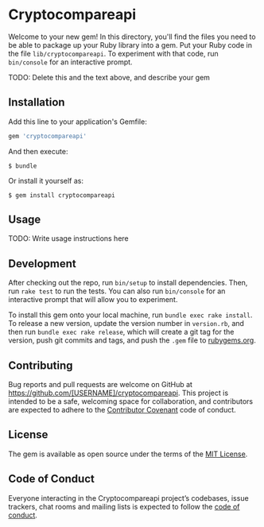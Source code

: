 # Cryptocompareapi

Welcome to your new gem! In this directory, you'll find the files you need to be able to package up your Ruby library into a gem. Put your Ruby code in the file `lib/cryptocompareapi`. To experiment with that code, run `bin/console` for an interactive prompt.

TODO: Delete this and the text above, and describe your gem

## Installation

Add this line to your application's Gemfile:

```ruby
gem 'cryptocompareapi'
```

And then execute:

    $ bundle

Or install it yourself as:

    $ gem install cryptocompareapi

## Usage

TODO: Write usage instructions here

## Development

After checking out the repo, run `bin/setup` to install dependencies. Then, run `rake test` to run the tests. You can also run `bin/console` for an interactive prompt that will allow you to experiment.

To install this gem onto your local machine, run `bundle exec rake install`. To release a new version, update the version number in `version.rb`, and then run `bundle exec rake release`, which will create a git tag for the version, push git commits and tags, and push the `.gem` file to [rubygems.org](https://rubygems.org).

## Contributing

Bug reports and pull requests are welcome on GitHub at https://github.com/[USERNAME]/cryptocompareapi. This project is intended to be a safe, welcoming space for collaboration, and contributors are expected to adhere to the [Contributor Covenant](http://contributor-covenant.org) code of conduct.

## License

The gem is available as open source under the terms of the [MIT License](https://opensource.org/licenses/MIT).

## Code of Conduct

Everyone interacting in the Cryptocompareapi project’s codebases, issue trackers, chat rooms and mailing lists is expected to follow the [code of conduct](https://github.com/[USERNAME]/cryptocompareapi/blob/master/CODE_OF_CONDUCT.md).
